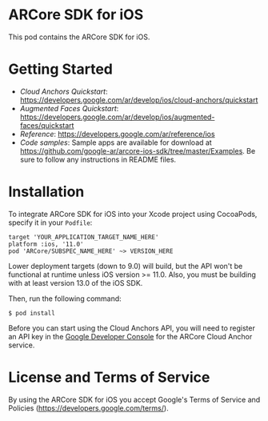 # ARCore SDK for iOS

This pod contains the ARCore SDK for iOS.

# Getting Started

*   *Cloud Anchors Quickstart*:
    https://developers.google.com/ar/develop/ios/cloud-anchors/quickstart
*   *Augmented Faces Quickstart*:
    https://developers.google.com/ar/develop/ios/augmented-faces/quickstart
*   *Reference*: https://developers.google.com/ar/reference/ios
*   *Code samples*: Sample apps are available for download at
    https://github.com/google-ar/arcore-ios-sdk/tree/master/Examples. Be sure to
    follow any instructions in README files.

# Installation

To integrate ARCore SDK for iOS into your Xcode project using CocoaPods, specify
it in your `Podfile`:

```
target 'YOUR_APPLICATION_TARGET_NAME_HERE'
platform :ios, '11.0'
pod 'ARCore/SUBSPEC_NAME_HERE' ~> VERSION_HERE
```

Lower deployment targets (down to 9.0) will build, but the API won't be
functional at runtime unless iOS version >= 11.0. Also, you must be building
with at least version 13.0 of the iOS SDK.

Then, run the following command:

```
$ pod install
```

Before you can start using the Cloud Anchors API, you will need to register an
API key in the
[Google Developer Console](https://console.developers.google.com/) for the
ARCore Cloud Anchor service.

# License and Terms of Service

By using the ARCore SDK for iOS you accept Google's Terms of Service and
Policies (https://developers.google.com/terms/).
